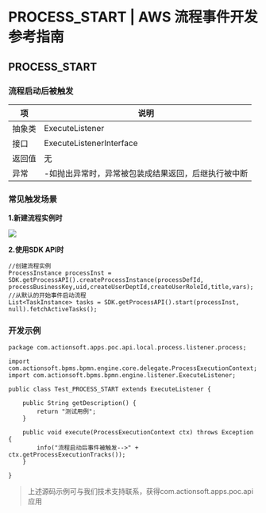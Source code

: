 # PROCESS_START | AWS 流程事件开发参考指南

## PROCESS_START

### 流程启动后被触发

项 | 说明  
---|---  
抽象类 | ExecuteListener  
接口 | ExecuteListenerInterface  
返回值 | 无  
异常 | -如抛出异常时，异常被包装成结果返回，后继执行被中断  
  
### 常见触发场景

**1.新建流程实例时**

![](https://docs.awspaas.com/reference-guide/aws-paas-process-listener-reference-guide/process_event/5.png)

**2.使用SDK API时**
    
    
    //创建流程实例
    ProcessInstance processInst = SDK.getProcessAPI().createProcessInstance(processDefId, processBusinessKey,uid,createUserDeptId,createUserRoleId,title,vars);
    //从默认的开始事件启动流程
    List<TaskInstance> tasks = SDK.getProcessAPI().start(processInst, null).fetchActiveTasks();
    

### 开发示例
    
    
    package com.actionsoft.apps.poc.api.local.process.listener.process;
    
    import com.actionsoft.bpms.bpmn.engine.core.delegate.ProcessExecutionContext;
    import com.actionsoft.bpms.bpmn.engine.listener.ExecuteListener;
    
    public class Test_PROCESS_START extends ExecuteListener {
    
        public String getDescription() {
            return "测试用例";
        }
    
        public void execute(ProcessExecutionContext ctx) throws Exception {
            info("流程启动后事件被触发-->" + ctx.getProcessExecutionTracks());
        }
    
    }
    

> 上述源码示例可与我们技术支持联系，获得com.actionsoft.apps.poc.api应用